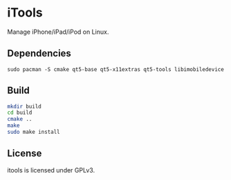 # iTools

Manage iPhone/iPad/iPod on Linux.

## Dependencies

`sudo pacman -S cmake qt5-base qt5-x11extras qt5-tools libimobiledevice`

## Build

```bash
mkdir build
cd build
cmake ..
make
sudo make install
```

## License

itools is licensed under GPLv3.